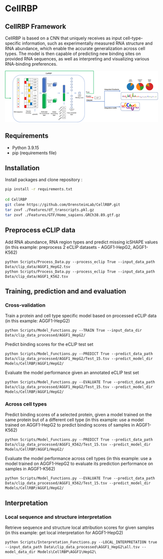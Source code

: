 # CellRBP

## CellRBP Framework

CellRBP is based on a CNN that uniquely receives as input cell-type-specific information, such as experimentally measured RNA structure and RNA abundance, which enable the accurate
generalization across cell types. The model is then capable of predicting new binding sites on provided RNA sequences, as well as interpreting and visualizing various RNA-binding preferences.

<img src="Docs/Model_CellRBP.png" alt="CellRBP framework overview"
	title="CellRBP framework overview" width="800" />
	
## Requirements

- Python 3.9.15
- pip (requirements file)

## Installation

Install packages and clone repository :

```bash
pip install -r requirements.txt

cd CellRBP
git clone https://github.com/OrensteinLab/CellRBP.git
tar zxvf ./Features/df_transcripts.pkl.gz
tar zxvf ./Features/GTF/Homo_sapiens.GRCh38.89.gtf.gz
```

## Preprocess eCLIP data 

Add RNA abundance, RNA region types and predict missing icSHAPE values
(in this example: preprocess 2 eCLIP datasets - AGGF1-HepG2, AGGF1-K562)
```
python Scripts/Process_Data.py --process_eclip True --input_data_path Data/clip_data/AGGF1_HepG2.tsv
python Scripts/Process_Data.py --process_eclip True --input_data_path Data/clip_data/AGGF1_K562.tsv
```

## Training, prediction and and evaluation

### Cross-validation
Train a protein and cell type specific model based on processed eCLIP data (in this example: AGGF1-HepG2)
```
python Scripts/Model_Functions.py --TRAIN True --input_data_dir Data/clip_data_processed/AGGF1_HepG2/
```

Predict binding scores for the eCLIP test set 
```
python Scripts/Model_Functions.py --PREDICT True --predict_data_path Data/clip_data_processed/AGGF1_HepG2/Test_15.tsv --predict_model_dir Models/CellRBP/AGGF1/HepG2/
```

Evaluate the model performance given an annotated eCLIP test set
```
python Scripts/Model_Functions.py --EVALUATE True --predict_data_path Data/clip_data_processed/AGGF1_HepG2/Test_15.tsv --predict_model_dir Models/CellRBP/AGGF1/HepG2/
```

### Across cell types
Predict binding scores of a selected protein, given a model trained on the same protein but of a different cell type 
(in this example: use a model trained on AGGF1-HepG2 to predict binding scores of samples in AGGF1-K562)

```
python Scripts/Model_Functions.py --PREDICT True --predict_data_path Data/clip_data_processed/AGGF1_K562/Test_15.tsv --predict_model_dir Models/CellRBP/AGGF1/HepG2/
```

Evaluate the model performance across cell types 
(in this example: use a model trained on AGGF1-HepG2 to evaluate its prediction performance on samples in AGGF1-K562)

```
python Scripts/Model_Functions.py --EVALUATE True --predict_data_path Data/clip_data_processed/AGGF1_K562/Test_15.tsv --predict_model_dir Models/CellRBP/AGGF1/HepG2/
```

## Interpretation

### Local sequence and structure interpretation 
Retrieve sequence and structure local attribution scores for given samples
(in this example: get local interpretation for AGGF1-HepG2)
```
python Scripts/Interpretation_Functions.py --LOCAL_INTERPRETATION true --input_data_path Data\clip_data_processed\AGGF1_HepG2\all.tsv --model_data_dir Models\CellRBP\AGGF1\HepG2\
```


